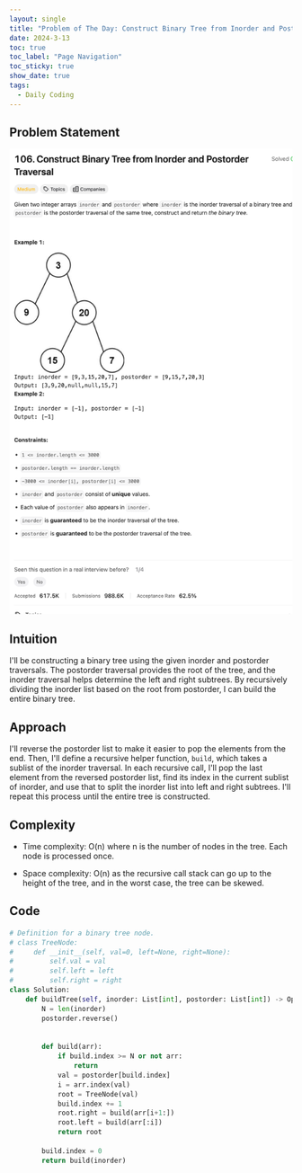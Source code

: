 ```yaml
---
layout: single
title: "Problem of The Day: Construct Binary Tree from Inorder and Postorder Traversal"
date: 2024-3-13
toc: true
toc_label: "Page Navigation"
toc_sticky: true
show_date: true
tags:
  - Daily Coding
---
```


## Problem Statement

[![problem-106](/assets/images/2024-03-13_14-01-54-problem-106.png)](/assets/images/2024-03-13_14-01-54-problem-106.png)

## Intuition

I'll be constructing a binary tree using the given inorder and postorder traversals. The postorder traversal provides the root of the tree, and the inorder traversal helps determine the left and right subtrees. By recursively dividing the inorder list based on the root from postorder, I can build the entire binary tree.

## Approach

I'll reverse the postorder list to make it easier to pop the elements from the end. Then, I'll define a recursive helper function, `build`, which takes a sublist of the inorder traversal. In each recursive call, I'll pop the last element from the reversed postorder list, find its index in the current sublist of inorder, and use that to split the inorder list into left and right subtrees. I'll repeat this process until the entire tree is constructed.

## Complexity

- Time complexity:
  O(n) where n is the number of nodes in the tree. Each node is processed once.

- Space complexity:
  O(n) as the recursive call stack can go up to the height of the tree, and in the worst case, the tree can be skewed.

## Code

```python
# Definition for a binary tree node.
# class TreeNode:
#     def __init__(self, val=0, left=None, right=None):
#         self.val = val
#         self.left = left
#         self.right = right
class Solution:
    def buildTree(self, inorder: List[int], postorder: List[int]) -> Optional[TreeNode]:
        N = len(inorder)
        postorder.reverse()


        def build(arr):
            if build.index >= N or not arr:
                return
            val = postorder[build.index]
            i = arr.index(val)
            root = TreeNode(val)
            build.index += 1
            root.right = build(arr[i+1:])
            root.left = build(arr[:i])
            return root

        build.index = 0
        return build(inorder)
```
